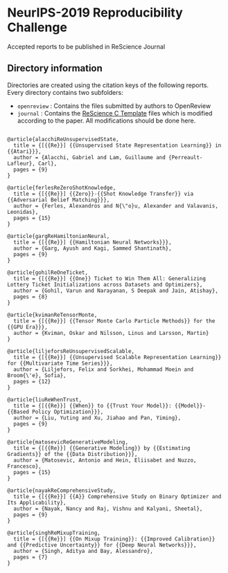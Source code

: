 # NeurIPS-2019 Reproducibility Challenge

Accepted reports to be published in ReScience Journal

## Directory information

Directories are created using the citation keys of the following reports. Every directory contains two subfolders:

- `openreview` : Contains the files submitted by authors to OpenReview
- `journal` : Contains the [ReScience C Template](https://github.com/ReScience/template) files which is modified according to the paper. All modifications should be done here.

```

@article{alacchiReUnsupervisedState,
  title = {[{{Re}}] {{Unsupervised State Representation Learning}} in {{Atari}}},
  author = {Alacchi, Gabriel and Lam, Guillaume and {Perreault-Lafleur}, Carl},
  pages = {9}
}

@article{ferlesReZeroShotKnowledge,
  title = {[{{Re}}] {{Zero}}-{{Shot Knowledge Transfer}} via {{Adversarial Belief Matching}}},
  author = {Ferles, Alexandros and N{\"o}u, Alexander and Valavanis, Leonidas},
  pages = {15}
}

@article{gargReHamiltonianNeural,
  title = {[{{Re}}] {{Hamiltonian Neural Networks}}},
  author = {Garg, Ayush and Kagi, Sammed Shantinath},
  pages = {9}
}

@article{gohilReOneTicket,
  title = {[{{Re}}] {{One}} Ticket to Win Them All: Generalizing Lottery Ticket Initializations across Datasets and Optimizers},
  author = {Gohil, Varun and Narayanan, S Deepak and Jain, Atishay},
  pages = {8}
}

@article{kvimanReTensorMonte,
  title = {[{{Re}}] {{Tensor Monte Carlo Particle Methods}} for the {{GPU Era}}},
  author = {Kviman, Oskar and Nilsson, Linus and Larsson, Martin}
}

@article{liljeforsReUnsupervisedScalable,
  title = {[{{Re}}] {{Unsupervised Scalable Representation Learning}} for {{Multivariate Time Series}}},
  author = {Liljefors, Felix and Sorkhei, Mohammad Moein and Broom{\'e}, Sofia},
  pages = {12}
}

@article{liuReWhenTrust,
  title = {[{{Re}}] {{When}} to {{Trust Your Model}}: {{Model}}-{{Based Policy Optimization}}},
  author = {Liu, Yuting and Xu, Jiahao and Pan, Yiming},
  pages = {9}
}

@article{matosevicReGenerativeModeling,
  title = {[{{Re}}] {{Generative Modeling}} by {{Estimating Gradients}} of the {{Data Distribution}}},
  author = {Matosevic, Antonio and Hein, Eliisabet and Nuzzo, Francesco},
  pages = {15}
}

@article{nayakReComprehensiveStudy,
  title = {[{{Re}}] {{A}} Comprehensive Study on Binary Optimizer and Its Applicability},
  author = {Nayak, Nancy and Raj, Vishnu and Kalyani, Sheetal},
  pages = {9}
}

@article{singhReMixupTraining,
  title = {[{{Re}}] {{On Mixup Training}}: {{Improved Calibration}} and {{Predictive Uncertainty}} for {{Deep Neural Networks}}},
  author = {Singh, Aditya and Bay, Alessandro},
  pages = {7}
}

```
